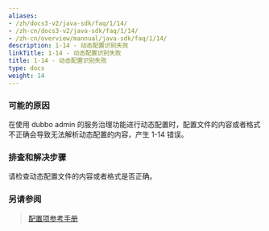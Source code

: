 ```yaml
---
aliases:
- /zh/docs3-v2/java-sdk/faq/1/14/
- /zh-cn/docs3-v2/java-sdk/faq/1/14/
- /zh-cn/overview/mannual/java-sdk/faq/1/14/
description: 1-14 - 动态配置识别失败
linkTitle: 1-14 - 动态配置识别失败
title: 1-14 - 动态配置识别失败
type: docs
weight: 14
---
```







### 可能的原因
 在使用 dubbo admin 的服务治理功能进行动态配置时，配置文件的内容或者格式不正确会导致无法解析动态配置的内容，产生 1-14 错误。
### 排查和解决步骤
 请检查动态配置文件的内容或者格式是否正确。


### 另请参阅
> [配置项参考手册](../../../reference-manual/config/properties)

